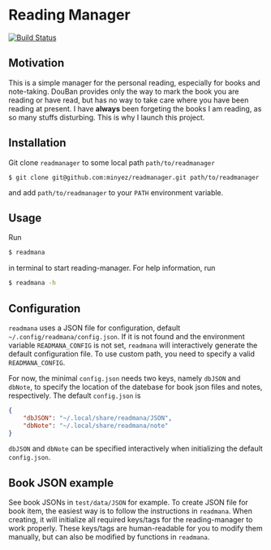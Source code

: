# Reading Manager

[![Build Status](https://travis-ci.org/minyez/readmanager.png?branch=master)](https://travis-ci.org/minyez/readmanager)

## Motivation

This is a simple manager for the personal reading, especially for books and note-taking.
DouBan provides only the way to mark the book you are reading or have read, 
but has no way to take care where you have been reading at present.
I have **always** been forgeting the books I am reading, as so many stuffs disturbing.
This is why I launch this project.

## Installation

Git clone `readmanager` to some local path `path/to/readmanager`
```
$ git clone git@github.com:minyez/readmanager.git path/to/readmanager
```
and add `path/to/readmanager` to your `PATH` environment variable.

## Usage

Run
```bash
$ readmana
```
in terminal to start reading-manager. For help information, run
```bash
$ readmana -h
```

## Configuration

`readmana` uses a JSON file for configuration, default `~/.config/readmana/config.json`.
If it is not found and the environment variable `READMANA_CONFIG` is not set, 
`readmana` will interactively generate the default configuration file.
To use custom path, you need to specify a valid `READMANA_CONFIG`.

For now, the minimal `config.json` needs two keys, namely `dbJSON` and `dbNote`,
to specify the location of the datebase for book json files and notes, respectively.
The default `config.json` is
```json
{
    "dbJSON": "~/.local/share/readmana/JSON",
    "dbNote": "~/.local/share/readmana/note"
}
```
`dbJSON` and `dbNote` can be specified interactively when initializing the default `config.json`.

## Book JSON example

See book JSONs in `test/data/JSON` for example.
To create JSON file for book item, the easiest way is to follow the instructions in `readmana`.
When creating, it will initialize all required keys/tags for the reading-manager to work properly.
These keys/tags are human-readable for you to modify them manually, but can also be modified by functions in `readmana`.


